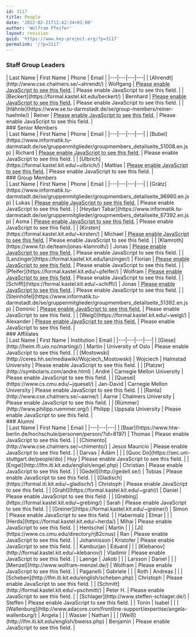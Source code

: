 ```yaml
---
id: 3117
title: People
date: '2022-02-21T11:42:34+01:00'
author: 'Wolfram Pfeifer'
layout: revision
guid: 'https://www.key-project.org/?p=3117'
permalink: '/?p=3117'
---
```


### Staff Group Leaders

<div class="table-responsive"> | Last Name | First Name | Phone | Email |
|---|---|---|---|
| [Ahrendt](http://www.cse.chalmers.se/~ahrendt/) | Wolfgang | <abbr title="+46 31 772 1011"><span id="4e8285c3bc54bca916c6b38139ac6c55"></span><script type="text/javascript">                     var t=[122,-84,119,-64,113,-54,92,-57,111,-57,116,-78,113,-62,112,-53,91,-56,108,-55,114,-76,111,-59,116,-57,95,-60,112,-56,115,-77,112,-60,117,-58,96,-61,113,-56,115];                     var toAppend = '';                     for (var i=1; i<t.length; i++)                     {                     	toAppend+=String.fromCharCode(t[i]+t[i-1]);                     }                     document.getElementById('4e8285c3bc54bca916c6b38139ac6c55').innerHTML = toAppend;                 </script><noscript>Please enable JavaScript to see this field.</noscript></abbr> | <span id="0d4928642dda874244a9e97a9cb7e955"></span><script type="text/javascript">                     var t=[90,-30,127,-95,199,-85,186,-84,145,-111,220,-123,228,-120,236,-125,183,-145,180,-123,178,-119,157,-122,171,-123,175,-116,154,-119,168,-119,171,-112,150,-115,164,-116,165,-106,144,-109,158,-109,157,-98,136,-101,150,-102,150,-91,129,-94,143,-94,148,-89,127,-92,146,-94,153,-115,150,-93,150,-91,129,-94,143,-95,147,-88,126,-91,148,-93,152,-114,149,-100,148,-92,151,-113,148,-99,147,-90,149,-111,146,-97,145,-96,155,-117,152,-103,152,-100,159,-121,156,-107,156,-103,162,-124,159,-107,161,-102,140,-105,154,-105,158,-99,137,-102,151,-103,152,-93,127,-65,162,-58,172,-71,181,-81,197,-133,232,-128,225,-117,226,-125,239,-124,170,-55,156,-96,143,-46,108];                     var toAppend = '';                     for (var i=1; i<t.length; i++)                     {                     	toAppend+=String.fromCharCode(t[i]+t[i-1]);                     }                     document.getElementById('0d4928642dda874244a9e97a9cb7e955').innerHTML = toAppend;                 </script><noscript>Please enable JavaScript to see this field.</noscript> |
| [Beckert](https://formal.kastel.kit.edu/beckert/) | Bernhard | <abbr title="+49 721 608 44025"><span id="38e93a0b330789d939fba31ef5d254f1"></span><script type="text/javascript">                     var t=[132,-94,129,-74,127,-68,106,-71,125,-72,131,-93,128,-77,127,-68,106,-71,123,-70,129,-91,126,-73,123,-64,102,-67,120,-70,129,-91,126,-74,130,-71,109,-74,127,-79,138,-100,135,-82,133,-74];                     var toAppend = '';                     for (var i=1; i<t.length; i++)                     {                     	toAppend+=String.fromCharCode(t[i]+t[i-1]);                     }                     document.getElementById('38e93a0b330789d939fba31ef5d254f1').innerHTML = toAppend;                 </script><noscript>Please enable JavaScript to see this field.</noscript></abbr> | <span id="78c7834c88c1e4a29c6d859a7b326f3f"></span><script type="text/javascript">                     var t=[240,-180,277,-245,349,-235,336,-234,295,-261,370,-273,378,-270,386,-275,333,-295,330,-273,329,-270,308,-273,322,-274,323,-264,302,-267,324,-267,326,-288,323,-274,322,-267,326,-288,323,-274,322,-273,332,-294,329,-280,329,-277,336,-298,333,-284,333,-279,338,-300,335,-281,333,-274,312,-277,326,-278,333,-274,312,-277,326,-278,331,-272,310,-275,324,-275,329,-270,308,-273,325,-271,330,-292,327,-278,326,-277,336,-298,333,-284,332,-284,343,-305,340,-291,340,-285,344,-310,372,-274,375,-276,383,-282,396,-280,344,-237,342,-226,272,-171,271,-154,214,-167,264,-202];                     var toAppend = '';                     for (var i=1; i<t.length; i++)                     {                     	toAppend+=String.fromCharCode(t[i]+t[i-1]);                     }                     document.getElementById('78c7834c88c1e4a29c6d859a7b326f3f').innerHTML = toAppend;                 </script><noscript>Please enable JavaScript to see this field.</noscript> |
| [Hähnle](https://www.se.tu-darmstadt.de/se/group-members/reiner-haehnle/) | Reiner | <abbr title="+49 6151 16 21361"><span id="7ef38de5f271538c4c617b4286f4fc6c"></span><script type="text/javascript">                     var t=[100,-62,97,-43,99,-40,78,-43,97,-44,103,-65,100,-49,99,-40,78,-43,95,-42,101,-63,98,-45,93,-34,72,-37,89,-32,91,-53,88,-35,84,-25,63,-28,81,-29,88,-50,85,-33,90,-31];                     var toAppend = '';                     for (var i=1; i<t.length; i++)                     {                     	toAppend+=String.fromCharCode(t[i]+t[i-1]);                     }                     document.getElementById('7ef38de5f271538c4c617b4286f4fc6c').innerHTML = toAppend;                 </script><noscript>Please enable JavaScript to see this field.</noscript></abbr> | <span id="b36aac93f3359608eceae40acf8ee529"></span><script type="text/javascript">                     var t=[188,-128,225,-193,297,-183,284,-182,243,-209,318,-221,326,-218,334,-223,281,-243,278,-229,277,-225,284,-246,281,-224,279,-220,258,-223,272,-224,273,-214,252,-217,266,-218,270,-211,249,-214,263,-214,262,-203,241,-206,255,-207,263,-204,242,-207,256,-208,257,-198,236,-201,255,-203,262,-224,259,-202,259,-200,238,-203,252,-203,256,-197,235,-200,252,-198,257,-219,254,-205,254,-200,259,-221,256,-207,256,-201,260,-222,257,-205,258,-199,237,-202,251,-203,251,-192,230,-195,252,-197,256,-218,253,-204,253,-201,260,-222,257,-208,256,-199,258,-220,255,-206,255,-202,261,-223,258,-209,258,-204,263,-225,260,-203,258,-199,237,-202,251,-203,251,-192,230,-195,244,-195,249,-190,228,-193,245,-191,250,-212,247,-198,246,-198,257,-219,254,-205,253,-204,263,-229,291,-187,284,-183,287,-177,285,-184,248,-149,264,-218,334,-217,262,-162,259,-145,254,-139,255,-158,258,-142,188,-88,189,-129,176,-79,141];                     var toAppend = '';                     for (var i=1; i<t.length; i++)                     {                     	toAppend+=String.fromCharCode(t[i]+t[i-1]);                     }                     document.getElementById('b36aac93f3359608eceae40acf8ee529').innerHTML = toAppend;                 </script><noscript>Please enable JavaScript to see this field.</noscript> |

 </div>### Senior Members

<div class="table-responsive"> | Last Name | First Name | Phone | Email |
|---|---|---|---|
| [Bubel](https://www.informatik.tu-darmstadt.de/se/gruppenmitglieder/groupmembers_detailseite_51008.en.jsp) | Richard | <abbr title="+49 6151 16 21956"><span id="2dc06a0cb00774912a153152b1807831"></span><script type="text/javascript">                     var t=[61,-23,58,-4,60,-1,39,-4,58,-5,64,-26,61,-10,60,-1,39,-4,56,-3,62,-24,59,-6,54,5,33,2,50,7,52,-14,49,4,51,8,30,5,48,3,56,-18,53,0,52,7];                     var toAppend = '';                     for (var i=1; i<t.length; i++)                     {                     	toAppend+=String.fromCharCode(t[i]+t[i-1]);                     }                     document.getElementById('2dc06a0cb00774912a153152b1807831').innerHTML = toAppend;                 </script><noscript>Please enable JavaScript to see this field.</noscript></abbr> | <span id="c5b345bb7eb3ecf871fd2d0fd784718a"></span><script type="text/javascript">                     var t=[176,-116,213,-181,285,-171,272,-170,231,-197,306,-209,314,-206,322,-211,269,-231,266,-209,265,-206,244,-209,258,-209,264,-205,243,-208,265,-209,268,-230,265,-216,264,-215,274,-236,271,-222,270,-214,273,-235,270,-216,268,-209,247,-212,269,-212,271,-233,268,-219,268,-215,274,-236,271,-219,273,-214,252,-217,266,-217,271,-212,250,-215,264,-215,270,-211,249,-214,266,-213,272,-234,269,-220,268,-220,279,-241,276,-219,274,-215,253,-218,267,-218,270,-211,249,-214,263,-215,272,-213,251,-216,265,-216,269,-210,248,-213,262,-213,267,-208,246,-211,268,-213,272,-234,269,-220,268,-220,279,-241,276,-227,276,-222,281,-243,278,-226,280,-221,259,-224,273,-225,273,-214,252,-217,266,-218,267,-208,242,-180,278,-161,259,-158,266,-202,301,-186,232,-116,233,-188,288,-191,305,-196,311,-195,292,-192,308,-262,362,-261,321,-274,371,-309];                     var toAppend = '';                     for (var i=1; i<t.length; i++)                     {                     	toAppend+=String.fromCharCode(t[i]+t[i-1]);                     }                     document.getElementById('c5b345bb7eb3ecf871fd2d0fd784718a').innerHTML = toAppend;                 </script><noscript>Please enable JavaScript to see this field.</noscript> |
| [Ulbrich](https://formal.kastel.kit.edu/~ulbrich/) | Mattias | <abbr title="+49 721 608 44338"><span id="7cac1cf2b491b849b48bacb1e0c4b704"></span><script type="text/javascript">                     var t=[129,-91,126,-71,124,-65,103,-68,122,-69,128,-90,125,-74,124,-65,103,-68,120,-67,126,-88,123,-70,120,-61,99,-64,117,-67,126,-88,123,-70,119,-60,98,-63,116,-67,126,-88,123,-70,124,-65];                     var toAppend = '';                     for (var i=1; i<t.length; i++)                     {                     	toAppend+=String.fromCharCode(t[i]+t[i-1]);                     }                     document.getElementById('7cac1cf2b491b849b48bacb1e0c4b704').innerHTML = toAppend;                 </script><noscript>Please enable JavaScript to see this field.</noscript></abbr> | <span id="866a9369f961c66a007274dc97447dad"></span><script type="text/javascript">                     var t=[88,-28,125,-93,197,-83,184,-82,143,-109,218,-121,226,-118,234,-123,181,-143,178,-129,178,-123,182,-144,179,-130,178,-122,181,-143,178,-121,177,-118,156,-121,170,-121,173,-114,152,-117,166,-118,171,-112,150,-115,172,-115,174,-136,171,-122,170,-118,177,-139,174,-120,172,-113,151,-116,165,-117,172,-113,151,-116,165,-117,170,-111,149,-114,163,-114,168,-109,147,-112,164,-110,169,-131,166,-117,165,-116,175,-137,172,-123,171,-123,182,-144,179,-130,179,-124,183,-149,211,-94,202,-104,218,-113,212,-108,172,-65,170,-54,100,1,99,18,42,5,92,-30];                     var toAppend = '';                     for (var i=1; i<t.length; i++)                     {                     	toAppend+=String.fromCharCode(t[i]+t[i-1]);                     }                     document.getElementById('866a9369f961c66a007274dc97447dad').innerHTML = toAppend;                 </script><noscript>Please enable JavaScript to see this field.</noscript> |

 </div>### Group Members 

<div class="table-responsive"> | Last Name | First Name | Phone | Email |
|---|---|---|---|
| [Grätz](https://www.informatik.tu-darmstadt.de/se/gruppenmitglieder/groupmembers_detailseite_96960.en.jsp) | Lukas | <abbr title="+49 6151 16 21957"><span id="71f0c2af992238b235375ff2413c8218"></span><script type="text/javascript">                     var t=[124,-86,121,-67,123,-64,102,-67,121,-68,127,-89,124,-72,125,-66,104,-69,122,-74,133,-95,130,-78,135,-76,114,-79,132,-77,136,-98,133,-80,131,-72,110,-75,128,-75,134];                     var toAppend = '';                     for (var i=1; i<t.length; i++)                     {                     	toAppend+=String.fromCharCode(t[i]+t[i-1]);                     }                     document.getElementById('71f0c2af992238b235375ff2413c8218').innerHTML = toAppend;                 </script><noscript>Please enable JavaScript to see this field.</noscript></abbr> | <span id="f5ee15506b66ee6d5b6ba43e82098d6c"></span><script type="text/javascript">                     var t=[20,40,57,-25,129,-15,116,-14,75,-41,150,-53,158,-50,166,-55,113,-75,110,-61,109,-58,117,-79,114,-65,114,-62,121,-83,118,-61,116,-57,95,-60,109,-61,110,-51,89,-54,103,-54,108,-49,87,-52,101,-51,101,-42,80,-45,99,-47,106,-68,103,-46,103,-44,82,-47,96,-47,100,-41,79,-44,96,-42,101,-63,98,-49,98,-44,103,-65,100,-51,100,-45,104,-66,101,-49,102,-43,81,-46,95,-47,95,-36,74,-39,96,-41,100,-62,97,-48,97,-45,104,-66,101,-52,100,-43,102,-64,99,-50,99,-46,105,-67,102,-53,102,-48,107,-69,104,-47,102,-43,81,-46,95,-47,95,-36,74,-39,88,-39,93,-34,72,-37,89,-35,94,-56,91,-42,90,-42,101,-63,98,-49,97,-48,107,-73,135,-32,146,-49,150,-34,156,-92,191,-76,122,-6,123,-78,178,-81,195,-86,201,-85,182,-82,198,-152,252,-151,211,-164,261,-199];                     var toAppend = '';                     for (var i=1; i<t.length; i++)                     {                     	toAppend+=String.fromCharCode(t[i]+t[i-1]);                     }                     document.getElementById('f5ee15506b66ee6d5b6ba43e82098d6c').innerHTML = toAppend;                 </script><noscript>Please enable JavaScript to see this field.</noscript> |
| [Heydari Tabar](https://www.informatik.tu-darmstadt.de/se/gruppenmitglieder/groupmembers_detailseite_67392.en.jsp) | Asma | <abbr title="+49 6151 16 21955"><span id="91accae127a5577b94283e2d56846638"></span><script type="text/javascript">                     var t=[127,-89,124,-70,126,-67,105,-70,124,-71,130,-92,127,-76,126,-67,105,-70,122,-69,128,-90,125,-72,120,-61,99,-64,116,-59,118,-80,115,-62,117,-58,96,-61,114,-63,122,-84,119,-66,117,-58];                     var toAppend = '';                     for (var i=1; i<t.length; i++)                     {                     	toAppend+=String.fromCharCode(t[i]+t[i-1]);                     }                     document.getElementById('91accae127a5577b94283e2d56846638').innerHTML = toAppend;                 </script><noscript>Please enable JavaScript to see this field.</noscript></abbr> | <span id="ab4715c561b118b550ce89e4884563e0"></span><script type="text/javascript">                     var t=[241,-181,278,-246,350,-236,337,-235,296,-262,371,-274,379,-271,387,-276,334,-296,331,-282,330,-278,337,-299,334,-285,333,-284,343,-305,340,-291,341,-292,351,-313,348,-299,347,-299,358,-320,355,-298,353,-294,332,-297,346,-297,349,-290,328,-293,342,-294,347,-288,326,-291,340,-291,345,-286,324,-289,346,-291,350,-312,347,-290,346,-287,325,-290,347,-292,351,-313,348,-299,348,-296,355,-317,352,-298,350,-291,329,-294,351,-294,353,-315,350,-301,350,-297,356,-318,353,-301,355,-296,334,-299,348,-299,353,-294,332,-297,346,-297,352,-293,331,-296,348,-295,354,-316,351,-302,350,-302,361,-323,358,-301,356,-297,335,-300,349,-300,352,-293,331,-296,345,-297,354,-295,333,-298,347,-298,351,-292,330,-295,344,-295,349,-290,328,-293,350,-295,354,-316,351,-302,350,-302,361,-323,358,-309,358,-304,363,-325,360,-308,362,-303,341,-306,355,-307,355,-296,334,-299,348,-300,349,-290,324,-262,366,-265,386,-286,383,-269,374,-258,355,-257,354,-240,304,-205,320,-274,390,-273,318,-218,315,-201,310,-195,311,-214,314,-198,244,-144,245,-185,232,-135,197];                     var toAppend = '';                     for (var i=1; i<t.length; i++)                     {                     	toAppend+=String.fromCharCode(t[i]+t[i-1]);                     }                     document.getElementById('ab4715c561b118b550ce89e4884563e0').innerHTML = toAppend;                 </script><noscript>Please enable JavaScript to see this field.</noscript> |
| [Kirsten](https://formal.kastel.kit.edu/~kirsten/) | Michael | <abbr title="+49 721 608 45648"><span id="c1356abef88c00254e06e7a235f225d7"></span><script type="text/javascript">                     var t=[20,18,17,38,15,44,-6,41,13,40,19,19,16,35,15,44,-6,41,11,42,17,21,14,39,11,48,-10,45,8,43,16,22,13,40,12,47,-9,44,9,41,18,20,15,38,16,43];                     var toAppend = '';                     for (var i=1; i<t.length; i++)                     {                     	toAppend+=String.fromCharCode(t[i]+t[i-1]);                     }                     document.getElementById('c1356abef88c00254e06e7a235f225d7').innerHTML = toAppend;                 </script><noscript>Please enable JavaScript to see this field.</noscript></abbr> | <span id="7bb67dda0c214d4d01b079951d24ca1e"></span><script type="text/javascript">                     var t=[182,-122,219,-187,291,-177,278,-176,237,-203,312,-215,320,-212,328,-217,275,-237,272,-223,271,-216,275,-237,272,-223,271,-218,277,-239,274,-225,274,-222,281,-243,278,-229,278,-225,284,-246,281,-232,281,-227,286,-248,283,-234,282,-233,292,-254,289,-240,289,-241,300,-262,297,-243,295,-236,274,-239,288,-240,295,-236,274,-239,288,-240,293,-234,272,-237,286,-237,291,-232,270,-235,287,-233,292,-254,289,-240,288,-239,298,-260,295,-246,294,-246,305,-267,302,-253,302,-247,306,-272,334,-227,332,-218,333,-217,318,-208,272,-165,270,-154,200,-99,199,-82,142,-95,192,-130];                     var toAppend = '';                     for (var i=1; i<t.length; i++)                     {                     	toAppend+=String.fromCharCode(t[i]+t[i-1]);                     }                     document.getElementById('7bb67dda0c214d4d01b079951d24ca1e').innerHTML = toAppend;                 </script><noscript>Please enable JavaScript to see this field.</noscript> |
| [Klamroth](https://www.fzi.de/team/jonas-klamroth/) | Jonas | <abbr title="+49 721 9654-648"><span id="8e64b0c691768777c561fa205bfead14"></span><script type="text/javascript">                     var t=[197,-159,194,-139,192,-133,171,-136,190,-137,196,-158,193,-142,192,-133,171,-136,188,-135,194,-156,191,-138,193,-134,172,-137,190,-138,197,-159,194,-141,192,-133,171,-136,189,-139,198,-160,195,-143,196,-137,175,-140,193,-141,200,-162,197,-144,194,-135,173,-138,191,-137,196];                     var toAppend = '';                     for (var i=1; i<t.length; i++)                     {                     	toAppend+=String.fromCharCode(t[i]+t[i-1]);                     }                     document.getElementById('8e64b0c691768777c561fa205bfead14').innerHTML = toAppend;                 </script><noscript>Please enable JavaScript to see this field.</noscript></abbr> | <span id="9a8194daee854abf4397276c48a5a473"></span><script type="text/javascript">                     var t=[145,-85,182,-150,254,-140,241,-139,200,-166,275,-178,283,-175,291,-180,238,-200,235,-186,234,-179,238,-200,235,-186,234,-178,237,-199,234,-177,232,-173,211,-176,225,-177,234,-175,213,-178,227,-178,230,-171,209,-174,223,-174,223,-164,202,-167,216,-167,221,-162,200,-165,214,-166,218,-159,197,-162,216,-164,223,-185,220,-171,219,-169,228,-190,225,-176,226,-176,235,-197,232,-183,231,-178,237,-199,234,-182,236,-177,215,-180,229,-181,229,-170,208,-173,222,-174,223,-164,198,-136,243,-135,232,-123,237,-126,242,-138,202,-100,222,-117,163,-63,164,-104,151,-54,116];                     var toAppend = '';                     for (var i=1; i<t.length; i++)                     {                     	toAppend+=String.fromCharCode(t[i]+t[i-1]);                     }                     document.getElementById('9a8194daee854abf4397276c48a5a473').innerHTML = toAppend;                 </script><noscript>Please enable JavaScript to see this field.</noscript> |
| [Lanzinger](https://formal.kastel.kit.edu/lanzinger/) | Florian | <abbr title="+ 49 721 608 45252"><span id="e67b81d8b48a622c6d39a89d1ebd5593"></span><script type="text/javascript">                     var t=[138,-100,135,-80,133,-74,112,-77,131,-78,137,-99,134,-83,133,-74,112,-77,129,-76,135,-97,132,-79,129,-70,108,-73,126,-75,134,-96,131,-78,126,-67,105,-70,123,-72,131,-93,128,-75,123,-64];                     var toAppend = '';                     for (var i=1; i<t.length; i++)                     {                     	toAppend+=String.fromCharCode(t[i]+t[i-1]);                     }                     document.getElementById('e67b81d8b48a622c6d39a89d1ebd5593').innerHTML = toAppend;                 </script><noscript>Please enable JavaScript to see this field.</noscript></abbr> | <span id="9152cf41d7d4a33d6181922d051ab199"></span><script type="text/javascript">                     var t=[92,-32,129,-97,201,-87,188,-86,147,-113,222,-125,230,-122,238,-127,185,-147,182,-133,181,-125,184,-146,181,-124,179,-120,158,-123,172,-123,171,-112,150,-115,164,-114,164,-105,143,-108,157,-109,162,-103,141,-106,155,-106,154,-95,133,-98,147,-99,150,-91,129,-94,143,-95,144,-85,123,-88,137,-88,140,-81,119,-84,138,-86,145,-107,142,-93,141,-86,145,-107,142,-93,141,-88,147,-109,144,-95,144,-90,149,-111,146,-94,148,-89,127,-92,141,-93,142,-83,121,-86,135,-87,135,-76,114,-79,128,-79,134,-75,109,-47,155,-58,168,-46,151,-41,144,-43,157,-93,200,-95,211,-165,266,-166,283,-223,270,-173,235];                     var toAppend = '';                     for (var i=1; i<t.length; i++)                     {                     	toAppend+=String.fromCharCode(t[i]+t[i-1]);                     }                     document.getElementById('9152cf41d7d4a33d6181922d051ab199').innerHTML = toAppend;                 </script><noscript>Please enable JavaScript to see this field.</noscript> |
| [Pfeifer](https://formal.kastel.kit.edu/~pfeifer/) | Wolfram | <abbr title="+49 721 608 45648"><span id="34ec8fdcdb616079b4eb6d065021e21f"></span><script type="text/javascript">                     var t=[167,-129,164,-109,162,-103,141,-106,160,-107,166,-128,163,-112,162,-103,141,-106,158,-105,164,-126,161,-108,158,-99,137,-102,155,-104,163,-125,160,-107,159,-100,138,-103,156,-106,165,-127,162,-109,163,-104];                     var toAppend = '';                     for (var i=1; i<t.length; i++)                     {                     	toAppend+=String.fromCharCode(t[i]+t[i-1]);                     }                     document.getElementById('34ec8fdcdb616079b4eb6d065021e21f').innerHTML = toAppend;                 </script><noscript>Please enable JavaScript to see this field.</noscript></abbr> | <span id="7ee0f9ed5e2fc0a15b29d6d125d145b0"></span><script type="text/javascript">                     var t=[134,-74,171,-139,243,-129,230,-128,189,-155,264,-167,272,-164,280,-169,227,-189,224,-175,224,-167,226,-188,223,-174,223,-174,233,-195,230,-181,229,-173,232,-194,229,-180,228,-178,237,-199,234,-185,234,-182,241,-203,238,-181,236,-177,215,-180,229,-181,238,-179,217,-182,234,-180,239,-201,236,-187,236,-186,245,-207,242,-193,241,-191,250,-212,247,-198,246,-197,256,-218,253,-204,252,-199,258,-220,255,-206,254,-204,263,-225,260,-211,259,-210,269,-231,266,-217,266,-214,273,-235,270,-216,268,-209,247,-212,261,-213,268,-209,247,-212,261,-213,266,-207,245,-210,259,-210,264,-205,243,-208,260,-206,265,-227,262,-213,261,-212,271,-233,268,-219,267,-219,278,-240,275,-226,275,-220,279,-245,307,-188,299,-191,293,-179,276,-167,213,-101,203,-102,207,-105,206,-92,156,-49,154,-38,84,17,83,34,26,21,76,-14];                     var toAppend = '';                     for (var i=1; i<t.length; i++)                     {                     	toAppend+=String.fromCharCode(t[i]+t[i-1]);                     }                     document.getElementById('7ee0f9ed5e2fc0a15b29d6d125d145b0').innerHTML = toAppend;                 </script><noscript>Please enable JavaScript to see this field.</noscript> |
| [Schiffl](https://formal.kastel.kit.edu/~schiffl/) | Jonas | <abbr title="+49 721 608 47316"><span id="b6120cd28c9c78ac56c014731c82c228"></span><script type="text/javascript">                     var t=[126,-88,123,-68,121,-62,100,-65,119,-66,125,-87,122,-71,121,-62,100,-65,117,-64,123,-85,120,-67,117,-58,96,-61,114,-61,120,-82,117,-64,113,-54,92,-57,109,-52,111,-73,108,-55,107,-48];                     var toAppend = '';                     for (var i=1; i<t.length; i++)                     {                     	toAppend+=String.fromCharCode(t[i]+t[i-1]);                     }                     document.getElementById('b6120cd28c9c78ac56c014731c82c228').innerHTML = toAppend;                 </script><noscript>Please enable JavaScript to see this field.</noscript></abbr> | <span id="9e0bc8b4bb11510d6659912dda1c793c"></span><script type="text/javascript">                     var t=[172,-112,209,-177,281,-167,268,-166,227,-193,302,-205,310,-202,318,-207,265,-227,262,-213,261,-207,266,-228,263,-214,263,-214,273,-235,270,-221,270,-222,281,-243,278,-221,276,-217,255,-220,269,-220,273,-214,252,-217,269,-215,274,-236,271,-222,271,-218,277,-239,274,-217,274,-215,253,-218,267,-219,271,-212,250,-215,264,-216,269,-210,248,-213,262,-214,264,-205,243,-208,257,-209,259,-200,238,-203,252,-204,260,-201,239,-204,258,-206,265,-227,262,-213,261,-206,265,-227,262,-213,261,-208,267,-229,264,-215,264,-210,269,-231,266,-214,268,-209,247,-212,261,-213,262,-203,241,-206,255,-207,255,-196,234,-199,248,-199,254,-195,229,-167,273,-162,272,-175,290,-244,359,-260,364,-259,361,-259,367,-303,410,-305,421,-375,476,-376,493,-433,480,-383,445];                     var toAppend = '';                     for (var i=1; i<t.length; i++)                     {                     	toAppend+=String.fromCharCode(t[i]+t[i-1]);                     }                     document.getElementById('9e0bc8b4bb11510d6659912dda1c793c').innerHTML = toAppend;                 </script><noscript>Please enable JavaScript to see this field.</noscript> |
| [Steinhöfel](https://www.informatik.tu-darmstadt.de/se/gruppenmitglieder/groupmembers_detailseite_51392.en.jsp) | Dominic | <abbr title="+49 6151 16 21955"><span id="9f364e834667ab5373be0f47f6ea9c7e"></span><script type="text/javascript">                     var t=[77,-39,74,-20,76,-17,55,-20,74,-21,80,-42,77,-26,76,-17,55,-20,72,-19,78,-40,75,-22,70,-11,49,-14,66,-9,68,-30,65,-12,67,-8,46,-11,64,-13,72,-34,69,-16,67,-8];                     var toAppend = '';                     for (var i=1; i<t.length; i++)                     {                     	toAppend+=String.fromCharCode(t[i]+t[i-1]);                     }                     document.getElementById('9f364e834667ab5373be0f47f6ea9c7e').innerHTML = toAppend;                 </script><noscript>Please enable JavaScript to see this field.</noscript></abbr> | <span id="4f371785604ae4d019009b7343832112"></span><script type="text/javascript">                     var t=[109,-49,146,-114,218,-104,205,-103,164,-130,239,-142,247,-139,255,-144,202,-164,199,-150,199,-146,205,-167,202,-153,202,-148,207,-169,204,-155,203,-154,213,-175,210,-161,209,-156,215,-177,212,-163,212,-164,223,-185,220,-171,219,-167,226,-188,223,-174,223,-174,233,-195,230,-181,229,-180,239,-201,236,-187,235,-185,244,-206,241,-192,240,-191,250,-212,247,-198,246,-190,249,-211,246,-192,244,-185,223,-188,245,-188,247,-209,244,-195,244,-191,250,-212,247,-195,249,-190,228,-193,242,-193,247,-188,226,-191,240,-191,246,-187,225,-190,242,-189,248,-210,245,-196,244,-196,255,-217,252,-195,250,-191,229,-194,243,-194,246,-187,225,-190,239,-191,248,-189,227,-192,241,-192,245,-186,224,-189,238,-189,243,-184,222,-187,244,-189,248,-210,245,-196,244,-196,255,-217,252,-203,252,-198,257,-219,254,-202,256,-197,235,-200,249,-201,249,-190,228,-193,242,-194,243,-184,218,-156,271,-155,256,-151,261,-157,268,-167,269,-168,276,-212,311,-196,242,-126,243,-198,298,-201,315,-206,321,-205,302,-202,318,-272,372,-271,331,-284,381,-319];                     var toAppend = '';                     for (var i=1; i<t.length; i++)                     {                     	toAppend+=String.fromCharCode(t[i]+t[i-1]);                     }                     document.getElementById('4f371785604ae4d019009b7343832112').innerHTML = toAppend;                 </script><noscript>Please enable JavaScript to see this field.</noscript> |
| [Weigl](https://formal.kastel.kit.edu/~weigl/) | Alexander | <abbr title="+49 721 608 44324"><span id="810e2cf6413cc16f2279c327702a51af"></span><script type="text/javascript">                     var t=[219,-181,216,-161,214,-155,193,-158,212,-159,218,-180,215,-164,214,-155,193,-158,210,-157,216,-178,213,-160,210,-151,189,-154,207,-157,216,-178,213,-160,209,-150,188,-153,206,-158,217,-179,214,-161,211,-152];                     var toAppend = '';                     for (var i=1; i<t.length; i++)                     {                     	toAppend+=String.fromCharCode(t[i]+t[i-1]);                     }                     document.getElementById('810e2cf6413cc16f2279c327702a51af').innerHTML = toAppend;                 </script><noscript>Please enable JavaScript to see this field.</noscript></abbr> | <span id="48922852057c7e2b097407f2f897a21b"></span><script type="text/javascript">                     var t=[218,-158,255,-223,327,-213,314,-212,273,-239,348,-251,356,-248,364,-253,311,-273,308,-259,308,-251,310,-272,307,-258,306,-257,316,-278,313,-264,312,-259,318,-280,315,-266,314,-263,322,-284,319,-270,318,-262,321,-283,318,-264,316,-257,295,-260,309,-261,316,-257,295,-260,309,-261,314,-255,293,-258,307,-258,312,-253,291,-256,308,-254,313,-275,310,-261,309,-260,319,-281,316,-267,315,-267,326,-288,323,-274,323,-268,327,-293,355,-236,337,-232,335,-227,291,-184,289,-173,219,-118,218,-101,161,-114,211,-149];                     var toAppend = '';                     for (var i=1; i<t.length; i++)                     {                     	toAppend+=String.fromCharCode(t[i]+t[i-1]);                     }                     document.getElementById('48922852057c7e2b097407f2f897a21b').innerHTML = toAppend;                 </script><noscript>Please enable JavaScript to see this field.</noscript> |

 </div>### Affiliates

<div class="table-responsive"> | Last Name | First Name | Institution | Email |
|---|---|---|---|
| [Giese](http://heim.ifi.uio.no/martingi/) | Martin | University of Oslo | <span id="3198ccbc84e55379ee0c231962d2e360"></span><script type="text/javascript">                     var t=[198,-138,235,-203,307,-193,294,-192,253,-219,328,-231,336,-228,344,-233,291,-253,288,-239,287,-230,289,-251,286,-229,284,-225,263,-228,277,-228,280,-221,259,-224,273,-224,278,-219,257,-222,271,-223,276,-217,255,-220,269,-220,268,-209,247,-212,261,-213,264,-205,243,-208,257,-209,262,-203,241,-206,260,-208,267,-229,264,-215,263,-210,269,-231,266,-217,265,-215,274,-236,271,-222,270,-217,276,-238,273,-221,275,-216,254,-219,268,-219,274,-215,253,-218,267,-219,272,-213,251,-216,265,-216,265,-206,244,-209,261,-207,266,-228,263,-214,263,-215,274,-236,271,-222,271,-222,281,-247,309,-200,297,-183,299,-194,304,-201,306,-242,347,-245,350,-304,421,-316,427,-381,491,-380,440,-393,490,-428];                     var toAppend = '';                     for (var i=1; i<t.length; i++)                     {                     	toAppend+=String.fromCharCode(t[i]+t[i-1]);                     }                     document.getElementById('3198ccbc84e55379ee0c231962d2e360').innerHTML = toAppend;                 </script><noscript>Please enable JavaScript to see this field.</noscript> |
| [Mostowski](http://ceres.hh.se/mediawiki/Wojciech_Mostowski) | Wojciech | Halmstad University | <span id="603bb0fc01b5d2bb9e9ea67c0c7b150c"></span><script type="text/javascript">                     var t=[122,-62,159,-127,231,-117,218,-116,177,-143,252,-155,260,-152,268,-157,215,-177,212,-156,211,-152,190,-155,204,-155,204,-145,183,-148,197,-149,203,-144,182,-147,204,-147,206,-168,203,-154,202,-149,208,-170,205,-156,204,-155,214,-176,211,-154,211,-152,190,-155,204,-156,208,-149,187,-152,204,-150,209,-171,206,-151,206,-147,185,-150,199,-150,199,-140,178,-143,192,-143,196,-137,175,-140,189,-140,194,-135,173,-138,187,-138,187,-128,166,-131,180,-131,188,-129,167,-132,181,-132,185,-126,164,-129,178,-130,185,-126,164,-129,178,-130,183,-124,162,-127,181,-129,188,-150,185,-136,184,-132,191,-153,188,-139,187,-135,194,-156,191,-139,193,-134,172,-137,186,-137,190,-131,169,-134,183,-135,184,-125,159,-97,184,-73,179,-80,185,-84,183,-79,125,-48,159,-44,160,-49,168,-53,160,-55,119,-15,119,-73,188,-87,147,-100,197,-135];                     var toAppend = '';                     for (var i=1; i<t.length; i++)                     {                     	toAppend+=String.fromCharCode(t[i]+t[i-1]);                     }                     document.getElementById('603bb0fc01b5d2bb9e9ea67c0c7b150c').innerHTML = toAppend;                 </script><noscript>Please enable JavaScript to see this field.</noscript> |
| [Platzer](http://symbolaris.com/andre.html) | André | Carnegie Mellon University | <span id="fe3cfab0c34310d72ca103df74437b70"></span><script type="text/javascript">                     var t=[174,-114,211,-179,283,-169,270,-168,229,-195,304,-207,312,-204,320,-209,267,-229,264,-207,262,-203,241,-206,255,-206,256,-197,235,-200,249,-201,257,-198,236,-201,258,-203,262,-224,259,-210,259,-205,264,-226,261,-212,262,-212,271,-233,268,-219,267,-218,277,-239,274,-225,274,-222,281,-243,278,-224,276,-217,255,-220,277,-220,279,-241,276,-227,276,-223,282,-244,279,-227,281,-222,260,-225,282,-225,284,-246,281,-232,280,-223,282,-244,279,-230,279,-224,283,-245,280,-228,282,-223,261,-226,275,-227,276,-217,255,-220,269,-221,269,-210,248,-213,262,-213,268,-209,243,-181,278,-166,274,-177,293,-171,272,-158,222,-123,238,-192,291,-182,299,-253,354,-254,371,-311,358,-261,323];                     var toAppend = '';                     for (var i=1; i<t.length; i++)                     {                     	toAppend+=String.fromCharCode(t[i]+t[i-1]);                     }                     document.getElementById('fe3cfab0c34310d72ca103df74437b70').innerHTML = toAppend;                 </script><noscript>Please enable JavaScript to see this field.</noscript> |
| [Quesel](https://www.cs.cmu.edu/~jquesel/) | Jan-David | Carnegie Mellon University | <span id="0f3ceb248af435322be7ce404f94e997"></span><script type="text/javascript">                     var t=[65,-5,102,-70,174,-60,161,-59,120,-86,195,-98,203,-95,211,-100,158,-120,155,-106,154,-100,159,-121,156,-107,156,-105,164,-126,161,-112,161,-106,165,-127,162,-113,161,-112,171,-133,168,-119,168,-115,174,-136,171,-122,170,-121,180,-142,177,-128,176,-120,179,-141,176,-122,174,-115,153,-118,175,-118,177,-139,174,-125,174,-121,180,-142,177,-125,179,-120,158,-123,180,-123,182,-144,179,-130,178,-121,180,-142,177,-128,177,-122,181,-143,178,-126,180,-121,159,-124,173,-125,174,-115,153,-118,167,-119,167,-108,146,-111,160,-111,166,-107,141,-79,185,-72,189,-88,203,-102,210,-146,245,-130,176,-77,186,-69,115,-14,114,3,57,-10,107,-45];                     var toAppend = '';                     for (var i=1; i<t.length; i++)                     {                     	toAppend+=String.fromCharCode(t[i]+t[i-1]);                     }                     document.getElementById('0f3ceb248af435322be7ce404f94e997').innerHTML = toAppend;                 </script><noscript>Please enable JavaScript to see this field.</noscript> |
| [Ranta](http://www.cse.chalmers.se/~aarne/) | Aarne | Chalmers University | <span id="772c13b93c0d16b3e7132a7cf3b4123a"></span><script type="text/javascript">                     var t=[73,-13,110,-78,182,-68,169,-67,128,-94,203,-106,211,-103,219,-108,166,-128,163,-106,161,-102,140,-105,162,-107,166,-128,163,-114,163,-111,170,-132,167,-118,167,-119,178,-140,175,-126,174,-125,184,-146,181,-127,179,-120,158,-123,180,-123,182,-144,179,-130,178,-126,185,-147,182,-125,180,-121,159,-124,173,-125,181,-122,160,-125,174,-126,183,-124,162,-127,176,-128,177,-118,156,-121,170,-121,173,-114,152,-117,166,-117,170,-111,149,-114,166,-112,171,-133,168,-119,168,-115,174,-136,171,-122,170,-121,180,-146,208,-111,208,-94,204,-103,167,-68,172,-75,183,-74,175,-61,176,-130,245,-144,204,-157,254,-192];                     var toAppend = '';                     for (var i=1; i<t.length; i++)                     {                     	toAppend+=String.fromCharCode(t[i]+t[i-1]);                     }                     document.getElementById('772c13b93c0d16b3e7132a7cf3b4123a').innerHTML = toAppend;                 </script><noscript>Please enable JavaScript to see this field.</noscript> |
| [Rümmer](http://www.philipp.ruemmer.org/) | Philipp | Uppsala University | <span id="2b2d2c706c8fbd7324ead6204f0e7e39"></span><script type="text/javascript">                     var t=[47,13,84,-52,156,-42,143,-41,102,-68,177,-80,185,-77,193,-82,140,-102,137,-88,137,-87,146,-108,143,-94,142,-90,149,-111,146,-97,145,-92,151,-113,148,-99,147,-91,150,-112,147,-98,146,-93,152,-114,149,-100,149,-99,158,-120,155,-106,155,-105,164,-126,161,-109,163,-104,142,-107,156,-107,159,-100,138,-103,152,-103,158,-99,137,-102,151,-103,152,-93,131,-96,145,-97,154,-95,133,-98,147,-99,156,-97,135,-100,149,-101,150,-91,129,-94,143,-94,146,-87,125,-90,144,-92,151,-113,148,-99,147,-94,153,-115,150,-101,150,-96,155,-117,152,-100,154,-95,133,-98,147,-98,153,-94,132,-97,146,-97,152,-93,131,-96,148,-94,153,-115,150,-101,150,-97,156,-118,153,-104,152,-103,162,-128,190,-78,182,-77,185,-80,192,-80,126,-12,129,-28,137,-28,129,-15,79,26,90,-44,161,-44,90,25,76,-16,63,34,28];                     var toAppend = '';                     for (var i=1; i<t.length; i++)                     {                     	toAppend+=String.fromCharCode(t[i]+t[i-1]);                     }                     document.getElementById('2b2d2c706c8fbd7324ead6204f0e7e39').innerHTML = toAppend;                 </script><noscript>Please enable JavaScript to see this field.</noscript> |

 </div>### Alumni 

<div class="table-responsive"> | Last Name | First Name | Email |
|---|---|---|
| [Baar](https://www.htw-berlin.de/hochschule/personen/person/?id=8197) | Thomas | <span id="643028cc58044f0be13debda0116e5bb"></span><script type="text/javascript">                     var t=[230,-170,267,-235,339,-225,326,-224,285,-251,360,-263,368,-260,376,-265,323,-285,320,-271,320,-266,325,-287,322,-273,321,-269,328,-290,325,-276,325,-276,335,-297,332,-283,331,-274,333,-295,330,-273,328,-269,307,-272,321,-272,325,-266,304,-269,321,-267,326,-288,323,-266,322,-263,301,-266,323,-268,327,-289,324,-267,322,-263,301,-266,315,-266,318,-259,297,-262,316,-264,323,-285,320,-271,319,-267,326,-288,323,-274,323,-269,328,-290,325,-276,325,-268,327,-289,324,-272,325,-266,304,-269,326,-270,329,-291,326,-277,325,-276,335,-297,332,-283,332,-280,339,-301,336,-287,335,-279,338,-300,335,-286,334,-281,340,-302,337,-288,337,-289,348,-310,345,-293,347,-288,326,-291,340,-292,340,-281,319,-284,333,-285,334,-275,309,-247,363,-259,370,-261,358,-243,289,-191,288,-191,305,-241,345,-229,348,-303,401,-300,414,-306,411,-301,347,-247,348,-288,335,-238,300];                     var toAppend = '';                     for (var i=1; i<t.length; i++)                     {                     	toAppend+=String.fromCharCode(t[i]+t[i-1]);                     }                     document.getElementById('643028cc58044f0be13debda0116e5bb').innerHTML = toAppend;                 </script><noscript>Please enable JavaScript to see this field.</noscript> |
| [Chimento](http://www.cse.chalmers.se/~chimento/) | Jesus Mauricio | <span id="6f4333b8e8c383d20e120005d3bb40a8"></span><script type="text/javascript">                     var t=[108,-48,145,-113,217,-103,204,-102,163,-129,238,-141,246,-138,254,-143,201,-163,198,-141,198,-139,177,-142,191,-143,195,-136,174,-139,188,-140,193,-134,172,-137,186,-138,195,-136,174,-139,188,-140,189,-130,168,-133,182,-133,181,-122,160,-125,174,-125,179,-120,158,-123,172,-123,172,-113,151,-116,170,-118,177,-139,174,-117,174,-115,153,-118,167,-119,171,-112,150,-115,172,-117,176,-138,173,-124,172,-116,175,-137,172,-123,171,-114,173,-135,170,-121,169,-120,179,-141,176,-127,176,-124,183,-145,180,-131,180,-127,186,-148,183,-131,185,-126,164,-129,178,-129,182,-123,161,-126,175,-127,176,-117,151,-89,188,-84,189,-80,181,-71,187,-76,140,-41,145,-48,156,-47,148,-34,149,-103,218,-117,177,-130,227,-165];                     var toAppend = '';                     for (var i=1; i<t.length; i++)                     {                     	toAppend+=String.fromCharCode(t[i]+t[i-1]);                     }                     document.getElementById('6f4333b8e8c383d20e120005d3bb40a8').innerHTML = toAppend;                 </script><noscript>Please enable JavaScript to see this field.</noscript> |
| Darvas | Ádám |  |
| [Quoc Do](https://sec.uni-stuttgart.de/people/do) | Huy | <span id="7f3d31372e9f2afcd5a7fb800bd745b8"></span><script type="text/javascript">                     var t=[17,43,54,-22,126,-12,113,-11,72,-38,147,-50,155,-47,163,-52,110,-72,107,-58,106,-58,117,-79,114,-65,114,-65,124,-86,121,-67,119,-60,98,-63,120,-63,122,-84,119,-70,119,-66,125,-87,122,-70,124,-65,103,-68,117,-68,122,-63,101,-66,115,-66,121,-62,100,-65,117,-64,123,-85,120,-71,119,-71,130,-92,127,-70,125,-66,104,-69,118,-69,121,-62,100,-65,114,-66,123,-64,102,-67,116,-67,120,-61,99,-64,113,-64,118,-59,97,-62,119,-64,123,-85,120,-71,119,-71,130,-92,127,-78,127,-73,132,-94,129,-77,131,-72,110,-75,124,-76,124,-65,103,-68,117,-69,118,-59,93,-31,131,-20,84,15,100,-54,170,-53,98,2,95,19,90,25,91,6,94,22,24,76,25,35,12,85,-23];                     var toAppend = '';                     for (var i=1; i<t.length; i++)                     {                     	toAppend+=String.fromCharCode(t[i]+t[i-1]);                     }                     document.getElementById('7f3d31372e9f2afcd5a7fb800bd745b8').innerHTML = toAppend;                 </script><noscript>Please enable JavaScript to see this field.</noscript> |
| [Engel](http://lfm.iti.kit.edu/english/engel.php) | Christian | <span id="da269d532a2601b598490bee2700b61b"></span><script type="text/javascript">                     var t=[233,-173,270,-238,342,-228,329,-227,288,-254,363,-266,371,-263,379,-268,326,-288,323,-274,322,-273,332,-294,329,-280,329,-281,340,-302,337,-288,336,-285,344,-306,341,-292,340,-291,350,-312,347,-298,346,-290,349,-311,346,-292,344,-285,323,-288,337,-289,342,-283,321,-286,335,-286,338,-279,317,-282,339,-284,343,-305,340,-288,342,-283,321,-286,335,-286,341,-282,320,-285,334,-286,341,-282,320,-285,342,-287,346,-308,343,-291,345,-286,324,-289,338,-290,338,-279,317,-282,331,-283,332,-273,307,-245,346,-236,339,-238,346,-282,387,-273,370,-324,441,-334,431,-385,485,-384,444,-397,494,-432];                     var toAppend = '';                     for (var i=1; i<t.length; i++)                     {                     	toAppend+=String.fromCharCode(t[i]+t[i-1]);                     }                     document.getElementById('da269d532a2601b598490bee2700b61b').innerHTML = toAppend;                 </script><noscript>Please enable JavaScript to see this field.</noscript> |
| [Gedell](http://gedell.se/) | Tobias | <span id="41282acec547ee55bbb338ca86f41dc1"></span><script type="text/javascript">                     var t=[64,-4,101,-69,173,-59,160,-58,119,-85,194,-97,202,-94,210,-99,157,-119,154,-105,154,-100,159,-121,156,-107,156,-107,166,-128,163,-106,162,-103,141,-106,155,-107,160,-101,139,-104,161,-106,165,-127,162,-113,162,-109,168,-130,165,-111,163,-104,142,-107,156,-108,159,-100,138,-103,152,-104,153,-94,132,-97,146,-98,146,-87,125,-90,139,-91,140,-81,119,-84,133,-85,141,-82,120,-85,134,-86,142,-83,121,-86,138,-84,143,-105,140,-91,140,-87,146,-108,143,-94,142,-93,152,-118,180,-64,175,-77,182,-85,200,-136,239,-138,238,-137,245,-137,183,-68,169,-109,156,-59,121];                     var toAppend = '';                     for (var i=1; i<t.length; i++)                     {                     	toAppend+=String.fromCharCode(t[i]+t[i-1]);                     }                     document.getElementById('41282acec547ee55bbb338ca86f41dc1').innerHTML = toAppend;                 </script><noscript>Please enable JavaScript to see this field.</noscript> |
| [Gladisch](https://formal.iti.kit.edu/~gladisch/) | Christoph | <span id="c72baf45a29e02da0669d29ed36fb3d1"></span><script type="text/javascript">                     var t=[92,-32,129,-97,201,-87,188,-86,147,-113,222,-125,230,-122,238,-127,185,-147,182,-133,181,-130,189,-151,186,-137,185,-129,188,-150,185,-128,183,-124,162,-127,176,-128,176,-117,155,-120,169,-121,174,-115,153,-118,167,-118,171,-112,150,-115,172,-115,174,-136,171,-122,170,-118,177,-139,174,-120,172,-113,151,-116,165,-117,170,-111,149,-114,163,-114,166,-107,145,-110,167,-112,171,-133,168,-116,170,-111,149,-114,163,-114,169,-110,148,-113,162,-114,169,-110,148,-113,170,-115,174,-136,171,-119,173,-114,152,-117,166,-118,166,-107,145,-110,159,-111,160,-101,135,-73,176,-68,165,-65,170,-55,154,-50,114,-9,123,-26,72,45,62,35,11,89,12,48,-1,98,-36];                     var toAppend = '';                     for (var i=1; i<t.length; i++)                     {                     	toAppend+=String.fromCharCode(t[i]+t[i-1]);                     }                     document.getElementById('c72baf45a29e02da0669d29ed36fb3d1').innerHTML = toAppend;                 </script><noscript>Please enable JavaScript to see this field.</noscript> |
| [Grahl](https://formal.kastel.kit.edu/~grahl/) | Daniel | <span id="33782ad71ee0807e2de93efbabeec25f"></span><script type="text/javascript">                     var t=[85,-25,122,-90,194,-80,181,-79,140,-106,215,-118,223,-115,231,-120,178,-140,175,-126,174,-126,185,-147,182,-125,180,-121,159,-124,173,-124,172,-113,151,-116,165,-117,170,-111,149,-114,163,-115,164,-105,143,-108,157,-109,165,-106,144,-109,161,-107,166,-128,163,-114,162,-111,170,-132,167,-118,167,-115,174,-136,171,-114,169,-110,148,-113,162,-114,166,-107,145,-110,159,-111,167,-108,146,-111,165,-113,172,-134,169,-120,168,-113,172,-134,169,-120,168,-115,174,-136,171,-122,171,-117,176,-138,173,-121,175,-116,154,-119,168,-120,169,-110,148,-113,162,-114,162,-103,141,-106,155,-106,161,-102,136,-74,174,-77,187,-82,183,-75,121,-18,132,-35,139,-31,95,12,93,23,23,78,22,95,-35,82,15,47];                     var toAppend = '';                     for (var i=1; i<t.length; i++)                     {                     	toAppend+=String.fromCharCode(t[i]+t[i-1]);                     }                     document.getElementById('33782ad71ee0807e2de93efbabeec25f').innerHTML = toAppend;                 </script><noscript>Please enable JavaScript to see this field.</noscript> |
| [Grebing](https://formal.kastel.kit.edu/~grebing/) | Sarah | <span id="bd6165c141b3cc867e53e4c4f59a1c2f"></span><script type="text/javascript">                     var t=[55,5,92,-60,164,-50,151,-49,110,-76,185,-88,193,-85,201,-90,148,-110,145,-96,145,-92,151,-113,148,-91,146,-87,125,-90,139,-90,142,-83,121,-86,143,-88,147,-109,144,-95,143,-91,150,-112,147,-95,149,-90,128,-93,142,-94,145,-86,124,-89,138,-89,141,-82,120,-85,134,-86,135,-76,114,-79,136,-80,139,-101,136,-87,135,-82,141,-103,138,-89,138,-90,149,-111,146,-97,145,-94,153,-115,150,-96,148,-89,127,-92,141,-93,148,-89,127,-92,141,-93,146,-87,125,-90,139,-90,144,-85,123,-88,140,-86,145,-107,142,-93,141,-92,151,-113,148,-99,147,-99,158,-120,155,-106,155,-100,159,-125,187,-72,169,-55,152,-48,94,9,105,-4,102,3,107,-4,68,39,66,50,-4,105,-5,122,-62,109,-12,74];                     var toAppend = '';                     for (var i=1; i<t.length; i++)                     {                     	toAppend+=String.fromCharCode(t[i]+t[i-1]);                     }                     document.getElementById('bd6165c141b3cc867e53e4c4f59a1c2f').innerHTML = toAppend;                 </script><noscript>Please enable JavaScript to see this field.</noscript> |
| [Greiner](https://formal.kastel.kit.edu/~greiner/) | Simon | <span id="3a3ba434872aac444a3d9ef9a67a5794"></span><script type="text/javascript">                     var t=[1,59,38,-6,110,4,97,5,56,-22,131,-34,139,-31,147,-36,94,-56,91,-42,91,-38,97,-59,94,-45,93,-40,99,-61,96,-47,95,-38,97,-59,94,-45,94,-45,104,-66,101,-52,101,-53,112,-74,109,-57,111,-52,90,-55,104,-56,107,-48,86,-51,100,-51,103,-44,82,-47,96,-48,97,-38,76,-41,90,-42,95,-36,74,-39,88,-39,87,-28,66,-31,80,-32,81,-22,60,-25,74,-25,77,-18,56,-21,75,-23,82,-44,79,-30,78,-23,82,-44,79,-30,78,-25,84,-46,81,-32,81,-27,86,-48,83,-31,85,-26,64,-29,78,-30,79,-20,58,-23,72,-24,72,-13,51,-16,65,-16,71,-12,46,16,99,6,103,8,102,-56,159,-45,146,-41,151,-50,164,-100,207,-102,218,-172,273,-173,290,-230,277,-180,242];                     var toAppend = '';                     for (var i=1; i<t.length; i++)                     {                     	toAppend+=String.fromCharCode(t[i]+t[i-1]);                     }                     document.getElementById('3a3ba434872aac444a3d9ef9a67a5794').innerHTML = toAppend;                 </script><noscript>Please enable JavaScript to see this field.</noscript> |
| Habermalz | Elmar |  |
| [Herda](https://formal.kastel.kit.edu/~herda/) | Mihai | <span id="0ed857a3e4f83d7c520e5e543650883b"></span><script type="text/javascript">                     var t=[226,-166,263,-231,335,-221,322,-220,281,-247,356,-259,364,-256,372,-261,319,-281,316,-267,315,-263,322,-284,319,-270,318,-269,328,-290,325,-276,325,-273,332,-294,329,-280,328,-280,339,-301,336,-279,334,-275,313,-278,332,-280,339,-301,336,-287,335,-280,339,-301,336,-287,335,-282,341,-303,338,-289,338,-284,343,-305,340,-288,342,-283,321,-286,335,-287,336,-277,315,-280,329,-281,329,-270,308,-273,322,-273,328,-269,303,-241,345,-244,358,-258,355,-291,398,-293,409,-363,464,-364,481,-421,468,-371,433];                     var toAppend = '';                     for (var i=1; i<t.length; i++)                     {                     	toAppend+=String.fromCharCode(t[i]+t[i-1]);                     }                     document.getElementById('0ed857a3e4f83d7c520e5e543650883b').innerHTML = toAppend;                 </script><noscript>Please enable JavaScript to see this field.</noscript> |
| Hentschel | Martin |  |
| [Ji](https://www.cs.cmu.edu/directory/rj82cnus) | Ran | <span id="92814bff3a3c3327bb5214082ec80064"></span><script type="text/javascript">                     var t=[10,50,47,-15,119,-5,106,-4,65,-31,140,-43,148,-40,156,-45,103,-65,100,-51,100,-48,107,-69,104,-55,103,-49,108,-70,105,-52,106,-47,85,-50,103,-55,114,-76,111,-54,111,-52,90,-55,104,-55,103,-44,82,-47,96,-47,102,-43,81,-46,95,-46,99,-40,78,-43,97,-45,104,-66,101,-44,101,-42,80,-45,94,-45,98,-39,77,-42,94,-40,99,-61,96,-39,96,-37,75,-40,89,-41,98,-39,77,-42,91,-42,97,-38,76,-41,93,-39,98,-60,95,-46,94,-45,104,-66,101,-52,100,-52,111,-73,108,-59,108,-53,112,-78,140,-26,132,-76,126,-27,137,-20,135,-71,170,-55,101,-2,111,6,40,61,39,78,-18,65,32,30];                     var toAppend = '';                     for (var i=1; i<t.length; i++)                     {                     	toAppend+=String.fromCharCode(t[i]+t[i-1]);                     }                     document.getElementById('92814bff3a3c3327bb5214082ec80064').innerHTML = toAppend;                 </script><noscript>Please enable JavaScript to see this field.</noscript> |
| Johannisson | Kristofer | <span id="1780eb6cd043d109af1bb1ad630d6675"></span><script type="text/javascript">                     var t=[108,-48,145,-113,217,-103,204,-102,163,-129,238,-141,246,-138,254,-143,201,-163,198,-149,197,-142,201,-163,198,-149,198,-146,205,-167,202,-153,201,-148,207,-169,204,-155,203,-149,208,-170,205,-156,205,-156,215,-177,212,-163,211,-159,218,-180,215,-161,213,-154,192,-157,206,-158,209,-150,188,-153,202,-154,211,-152,190,-155,212,-157,216,-178,213,-164,212,-159,218,-180,215,-166,214,-158,217,-179,214,-162,216,-157,195,-160,217,-160,219,-181,216,-167,216,-167,226,-188,223,-174,222,-165,224,-190,252,-145,259,-154,260,-149,253,-189,292,-183,280,-175,283,-237,336,-225,334,-274,321,-224,286];                     var toAppend = '';                     for (var i=1; i<t.length; i++)                     {                     	toAppend+=String.fromCharCode(t[i]+t[i-1]);                     }                     document.getElementById('1780eb6cd043d109af1bb1ad630d6675').innerHTML = toAppend;                 </script><noscript>Please enable JavaScript to see this field.</noscript> |
| Kamburjan | Eduard |  |
| [Klebanov](http://formal.kastel.kit.edu/~klebanov/) | Vladimir | <span id="c6066826620987e762328d89b7240d8a"></span><script type="text/javascript">                     var t=[25,35,62,-30,134,-20,121,-19,80,-46,155,-58,163,-55,171,-60,118,-80,115,-66,114,-59,118,-80,115,-66,114,-58,117,-79,114,-65,113,-64,123,-85,120,-63,119,-60,98,-63,120,-65,124,-86,121,-72,121,-73,132,-94,129,-80,129,-80,139,-101,136,-87,136,-80,139,-101,136,-82,134,-75,113,-78,127,-79,134,-75,113,-78,127,-79,132,-73,111,-76,125,-76,130,-71,109,-74,126,-72,131,-93,128,-79,127,-78,137,-99,134,-85,133,-85,144,-106,141,-92,141,-86,145,-111,173,-66,174,-73,171,-74,184,-73,191,-127,234,-129,245,-199,300,-200,317,-257,304,-207,269];                     var toAppend = '';                     for (var i=1; i<t.length; i++)                     {                     	toAppend+=String.fromCharCode(t[i]+t[i-1]);                     }                     document.getElementById('c6066826620987e762328d89b7240d8a').innerHTML = toAppend;                 </script><noscript>Please enable JavaScript to see this field.</noscript> |
| Laenge | Jakob |  |
| Larsson | Daniel |  |
| [Menzel](http://www.wolfram-menzel.de/) | Wolfram | <span id="68f50cce807bc9d5ca576cb69636477f"></span><script type="text/javascript">                     var t=[102,-42,139,-107,211,-97,198,-96,157,-123,232,-135,240,-132,248,-137,195,-157,192,-143,191,-134,193,-155,190,-141,189,-140,199,-161,196,-147,196,-148,207,-169,204,-155,205,-155,214,-176,211,-162,210,-161,220,-182,217,-168,216,-160,219,-181,216,-162,214,-155,193,-158,207,-159,212,-153,191,-156,205,-156,208,-149,187,-152,209,-154,213,-175,210,-158,212,-153,191,-156,205,-156,211,-152,190,-155,204,-156,211,-152,190,-155,212,-157,216,-178,213,-161,215,-156,194,-159,208,-160,208,-149,187,-152,201,-153,202,-143,177,-115,224,-123,233,-111,212,-104,168,-63,177,-80,126,-9,116,-19,65,35,66,-6,53,44,18];                     var toAppend = '';                     for (var i=1; i<t.length; i++)                     {                     	toAppend+=String.fromCharCode(t[i]+t[i-1]);                     }                     document.getElementById('68f50cce807bc9d5ca576cb69636477f').innerHTML = toAppend;                 </script><noscript>Please enable JavaScript to see this field.</noscript> |
| Paganelli | Gabriele |  |
| Roth | Andreas |  |
| [Scheben](http://lfm.iti.kit.edu/english/scheben.php) | Christoph | <span id="59c17389961afe330a842397ca058a4c"></span><script type="text/javascript">                     var t=[189,-129,226,-194,298,-184,285,-183,244,-210,319,-222,327,-219,335,-224,282,-244,279,-230,279,-226,285,-247,282,-225,282,-223,261,-226,275,-227,279,-220,258,-223,272,-224,273,-214,252,-217,274,-218,277,-239,274,-225,273,-224,283,-245,280,-231,280,-232,291,-253,288,-234,286,-227,265,-230,279,-231,284,-225,263,-228,277,-228,280,-221,259,-224,281,-226,285,-247,282,-230,284,-225,263,-228,277,-228,283,-224,262,-227,276,-228,283,-224,262,-227,284,-229,288,-250,285,-233,287,-228,266,-231,280,-232,280,-221,259,-224,273,-225,274,-215,249,-187,302,-203,307,-206,304,-203,313,-249,354,-240,337,-291,408,-301,398,-352,452,-351,411,-364,461,-399];                     var toAppend = '';                     for (var i=1; i<t.length; i++)                     {                     	toAppend+=String.fromCharCode(t[i]+t[i-1]);                     }                     document.getElementById('59c17389961afe330a842397ca058a4c').innerHTML = toAppend;                 </script><noscript>Please enable JavaScript to see this field.</noscript> |
| [Schmitt](http://formal.kastel.kit.edu/~pschmitt/) | Peter H. | <span id="fcbf94a3ab52ab1685a39ca761d59d0f"></span><script type="text/javascript">                     var t=[200,-140,237,-205,309,-195,296,-194,255,-221,330,-233,338,-230,346,-235,293,-255,290,-241,290,-240,299,-261,296,-247,296,-243,302,-264,299,-242,299,-240,278,-243,292,-244,296,-237,275,-240,289,-241,298,-239,277,-242,291,-243,296,-237,275,-240,289,-240,294,-235,273,-238,287,-238,292,-233,271,-236,290,-238,297,-259,294,-245,293,-240,299,-261,296,-247,296,-244,303,-265,300,-243,298,-239,277,-242,294,-240,299,-261,296,-247,296,-241,300,-262,297,-248,296,-241,300,-262,297,-240,295,-236,274,-239,291,-237,296,-258,293,-244,292,-244,303,-265,300,-251,299,-250,309,-275,337,-225,340,-241,345,-236,341,-225,341,-277,382,-268,365,-319,436,-329,426,-380,480,-379,439,-392,489,-427];                     var toAppend = '';                     for (var i=1; i<t.length; i++)                     {                     	toAppend+=String.fromCharCode(t[i]+t[i-1]);                     }                     document.getElementById('fcbf94a3ab52ab1685a39ca761d59d0f').innerHTML = toAppend;                 </script><noscript>Please enable JavaScript to see this field.</noscript> |
| [Schlager](http://www.steffen-schlager.de/) | Steffen | <span id="8f118c6d502eb505ba6e0acb7b174416"></span><script type="text/javascript">                     var t=[87,-27,124,-92,196,-82,183,-81,142,-108,217,-120,225,-117,233,-122,180,-142,177,-128,176,-119,178,-140,175,-118,173,-114,152,-117,166,-118,171,-112,150,-115,164,-116,172,-113,151,-116,170,-118,177,-139,174,-125,174,-121,180,-142,177,-128,177,-123,182,-144,179,-130,178,-129,188,-150,185,-136,184,-134,193,-155,190,-141,189,-139,198,-160,195,-146,194,-145,204,-166,201,-152,201,-153,212,-174,209,-157,210,-151,189,-154,203,-154,207,-148,186,-151,208,-151,210,-172,207,-158,206,-154,213,-175,210,-161,209,-153,212,-174,209,-152,207,-148,186,-151,200,-152,203,-144,182,-147,196,-148,197,-138,176,-141,190,-141,193,-134,172,-137,189,-135,194,-156,191,-142,190,-142,201,-163,198,-149,197,-148,207,-173,235,-126,223,-118,226,-162,277,-161,262,-160,262,-161,271,-226,341,-242,346,-238,335,-232,333,-219,265,-165,266,-206,253,-156,218];                     var toAppend = '';                     for (var i=1; i<t.length; i++)                     {                     	toAppend+=String.fromCharCode(t[i]+t[i-1]);                     }                     document.getElementById('8f118c6d502eb505ba6e0acb7b174416').innerHTML = toAppend;                 </script><noscript>Please enable JavaScript to see this field.</noscript> |
| Tonin | Isabel |  |
| [Wallenburg](http://www.adacore.com/frontline-support/expertise/angela-wallenburg/) | Angela |  |
| Wasser | Nathan |  |
| [Weiß](http://lfm.iti.kit.edu/english/bweiss.php) | Benjamin | <span id="53beb0d3dac7a5e3ef22fa82ad7efe23"></span><script type="text/javascript">                     var t=[75,-15,112,-80,184,-70,171,-69,130,-96,205,-108,213,-105,221,-110,168,-130,165,-108,164,-105,143,-108,157,-109,158,-99,137,-102,151,-102,150,-91,129,-94,143,-95,149,-90,128,-93,150,-95,154,-116,151,-102,150,-93,152,-114,149,-100,148,-95,154,-116,151,-102,151,-103,162,-124,159,-107,161,-102,140,-105,154,-105,162,-103,141,-106,155,-107,156,-97,135,-100,149,-101,154,-95,133,-98,147,-98,151,-92,130,-95,144,-95,148,-89,127,-92,146,-94,153,-115,150,-93,148,-89,127,-92,141,-93,149,-90,128,-93,142,-93,148,-89,127,-92,141,-93,150,-91,129,-94,143,-94,142,-83,121,-86,135,-87,140,-81,119,-84,136,-82,141,-103,138,-89,138,-83,142,-104,139,-90,139,-91,150,-112,147,-98,146,-93,152,-114,149,-97,150,-91,129,-94,143,-95,150,-91,129,-94,151,-96,155,-117,152,-103,152,-100,159,-121,156,-107,155,-99,158,-120,155,-106,155,-102,161,-123,158,-109,158,-106,165,-127,162,-113,162,-107,166,-128,163,-114,162,-110,169,-131,166,-117,165,-116,175,-137,172,-120,174,-115,153,-118,167,-119,167,-108,146,-111,160,-112,161,-102,136,-74,172,-71,181,-75,172,-63,168,-58,104,15,86,19,96,19,45,52,56,61,48,62,43,3,114,-4,109,-64,171,-74,188,-80,195,-81,198,-94,195,-149,249,-148,208,-161,258,-196];                     var toAppend = '';                     for (var i=1; i<t.length; i++)                     {                     	toAppend+=String.fromCharCode(t[i]+t[i-1]);                     }                     document.getElementById('53beb0d3dac7a5e3ef22fa82ad7efe23').innerHTML = toAppend;                 </script><noscript>Please enable JavaScript to see this field.</noscript> |

 </div>